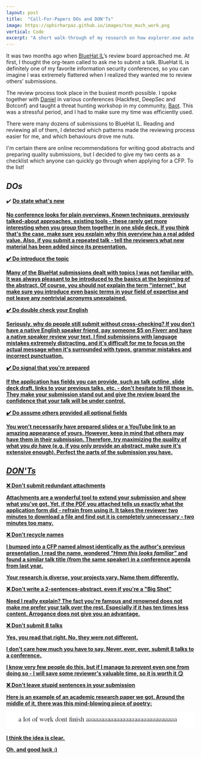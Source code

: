 ```yaml
---
layout: post
title:  "Call-For-Papers DOs and DON'Ts"
image: https://ophirharpaz.github.io/images/too_much_work.png
vertical: Code
excerpt: "A short walk-through of my research on how explorer.exe auto-completes file-paths"
---
```



It was two months ago when [BlueHat IL](https://www.bluehatil.com)’s review board approached me. 
At first, I thought the org-team called to ask me to submit a talk. BlueHat IL is definitely one of my favorite 
information security conferences, so you can imagine I was extremely flattered when I realized they wanted me to 
review others’ submissions.

The review process took place in the busiest month possible. I spoke together with 
[Daniel](https://twitter.com/ace__pace) in various conferences (Hackfest, DeepSec and Botconf) and taught 
a threat hunting workshop in my community, [Baot](https://www.extend-tech.com/baot). This was a stressful
period, and I had to make sure my time was efficiently used.

There were many dozens of submissions to BlueHat IL. Reading and reviewing all of them, 
I detected which patterns made the reviewing process easier for me, and which behaviours drove me nuts.

I'm certain there are online recommendations for writing good abstracts and preparing quality submissions, 
but I decided to give my two cents as a checklist which anyone can quickly go through when applying for a 
CFP. To the list!


## _DOs_


:heavy_check_mark: <b><u>Do state what's new<u><b>

No conference looks for plain overviews. Known techniques, previously talked-about
approaches, existing tools - these rarely get more interesting when you group them together in 
one slide deck. If you think that's the case, make sure you explain why this overview has a real added value.
Also, if you submit a repeated talk - tell the reviewers what new material has been added since its presentation.

:heavy_check_mark: <b><u>Do introduce the topic<u><b>

Many of the BlueHat submissions dealt with topics I was not familiar with. It was always pleasant 
to be introduced to the basics at the beginning of the abstract. Of course, you should not
explain the term "internet", but make sure you introduce even basic terms in your field of expertise
and not leave any nontrivial acronyms unexplained.


:heavy_check_mark: <b><u>Do double check your English<u><b>

Seriously, why do people still submit without cross-checking? If you don't have a native English speaker 
friend, pay someone $5 on Fiverr and have a native speaker review your text. I find submissions
with language mistakes extremely distracting, and it's difficult for me to focus on the actual message
when it's surrounded with typos, grammar mistakes and incorrect punctuation.


:heavy_check_mark: <b><u>Do signal that you're prepared<u><b>

If the application has fields you can provide, such as talk outline, slide deck draft, 
links to your previous talks, etc. - don't hesitate to fill those in. They make your submission stand out
and give the review board the confidence that your talk will be under control.


:heavy_check_mark: <b><u>Do assume others provided all optional fields<u><b>

You won't necessarily have prepared slides or a YouTube link to an amazing
appearance of yours. However, keep in mind that others may have them in their submission. 
Therefore, try maximizing the quality of what you _do_ have (e.g. if you only provide 
an abstract, make sure it's extensive enough). Perfect the parts of the submission you have.


## _DON'Ts_

:x: <b><u>Don't submit redundant attachments<u><b>

Attachments are a wonderful tool to extend your submission and show what you've got. Yet, if the PDF you
attached tells us exactly what the application form did - refrain from using it. 
It takes the reviewer two minutes to download a file and find out it is completely unnecessary - 
two minutes too many.

:x: <b><u>Don't recycle names<u><b>

I bumped into a CFP named almost identically as the author's previous presentation. I read the
name, wondered _"Hmm this looks familiar"_ and found a similar talk title (from the same speaker)
in a conference agenda from last year.

Your research is diverse, your projects vary. Name them differently.

:x: <b><u>Don't write a 2-sentences-abstract, even if you're a "Big Shot"<u><b>

Need I really explain? The fact you're famous and renowned does not make me prefer your talk over
the rest. Especially if it has ten times less content. Arrogance does not give you an advantage.

:x: <b><u>Don't submit 8 talks<u><b>

Yes, you read that right. No, they were not different.

I don't care how much you have to say. Never, ever, ever, submit 8 talks to a conference.

I know very few people do this, but if I manage to prevent even one from doing so - I will save some reviewer's
valuable time, so it is worth it :smirk:

:x: <b><u>Don't leave stupid sentences in your submission<u><b>

Here is an example of an academic research paper we got. Around the
middle of it, there was this mind-blowing piece of poetry:

![Authors leave weird sentences in their attachments](/images/too_much_work.png "Registry Writes to MRU Keys")

I think the idea is clear.

Oh, and good luck :)
